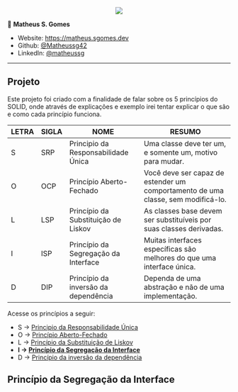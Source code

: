 <p align="center"><a target="_blank" href="https://matheus.sgomes.dev"><img src="https://matheus.sgomes.dev/img/logo_azul.png"></a></>


👤 **Matheus S. Gomes** 

* Website: https://matheus.sgomes.dev
* Github: [@Matheussg42](https://github.com/Matheussg42)
* LinkedIn: [@matheussg](https://linkedin.com/in/matheussg)

---

## Projeto

Este projeto foi criado com a finalidade de falar sobre os 5 princípios do SOLID, onde através de explicações e exemplo irei tentar explicar o que são e como cada princípio funciona.

LETRA       | SIGLA     | NOME                                  | RESUMO
------------|-----------|---------------------------------------|------------
S           | SRP       | Principio da Responsabilidade Única   | Uma classe deve ter um, e somente um, motivo para mudar.
O           | OCP       | Princípio Aberto-Fechado              | Você deve ser capaz de estender um comportamento de uma classe, sem modificá-lo.
L           | LSP       | Princípio da Substituição de Liskov   | As classes base devem ser substituíveis por suas classes derivadas.
I           | ISP       | Princípio da Segregação da Interface  | Muitas interfaces específicas são melhores do que uma interface única.
D           | DIP       | Princípio da inversão da dependência  | Dependa de uma abstração e não de uma implementação.

Acesse os princípios a seguir:

* S -> [Principio da Responsabilidade Única]("/SRP")
* O -> [Princípio Aberto-Fechado ]("/OCP")
* L -> [Princípio da Substituição de Liskov]("/LSP")
* **I -> [Princípio da Segregação da Interface]("/ISP")**
* D -> [Princípio da inversão da dependência]("/DIP")

## Princípio da Segregação da Interface